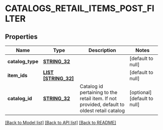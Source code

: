 # CATALOGS_RETAIL_ITEMS_POST_FILTER

## Properties
Name | Type | Description | Notes
------------ | ------------- | ------------- | -------------
**catalog_type** | [**STRING_32**](STRING_32.md) |  | [default to null]
**item_ids** | [**LIST [STRING_32]**](STRING_32.md) |  | [default to null]
**catalog_id** | [**STRING_32**](STRING_32.md) | Catalog id pertaining to the retail item. If not provided, default to oldest retail catalog | [optional] [default to null]

[[Back to Model list]](../README.md#documentation-for-models) [[Back to API list]](../README.md#documentation-for-api-endpoints) [[Back to README]](../README.md)


